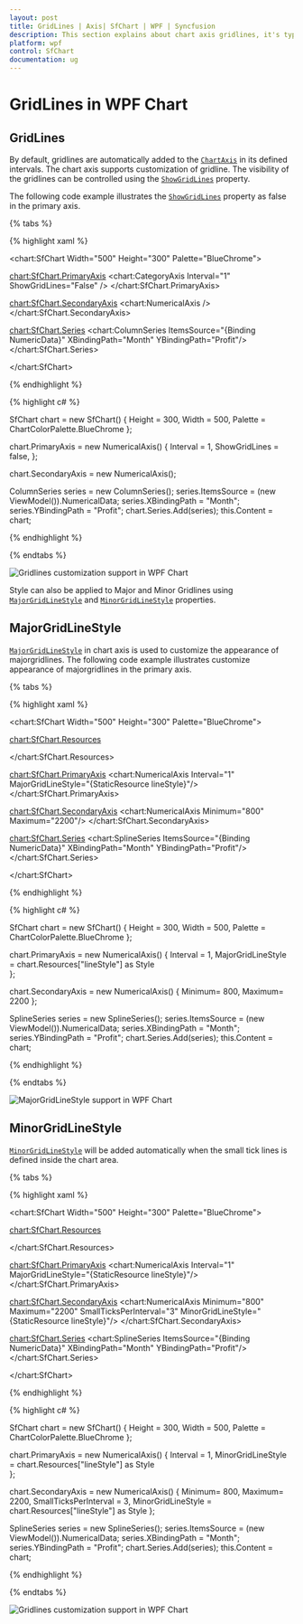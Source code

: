 ```yaml
---
layout: post
title: GridLines | Axis| SfChart | WPF | Syncfusion 
description: This section explains about chart axis gridlines, it's type majorgridLinestyle and minorgridlinestyle of chart axis in WPF chart
platform: wpf
control: SfChart
documentation: ug
---
```


# GridLines in WPF Chart

## GridLines

By default, gridlines are automatically added to the [`ChartAxis`](https://help.syncfusion.com/cr/wpf/Syncfusion.UI.Xaml.Charts.ChartAxis.html#) in its defined intervals. The chart axis supports customization of gridline. The visibility of the gridlines can be controlled using the [`ShowGridLines`](https://help.syncfusion.com/cr/wpf/Syncfusion.UI.Xaml.Charts.ChartAxis.html#Syncfusion_UI_Xaml_Charts_ChartAxis_ShowGridLines) property.

The following code example illustrates the [`ShowGridLines`](https://help.syncfusion.com/cr/wpf/Syncfusion.UI.Xaml.Charts.ChartAxis.html#Syncfusion_UI_Xaml_Charts_ChartAxis_ShowGridLines) property as false in the primary axis.

{% tabs %}

{% highlight xaml %}

<chart:SfChart Width="500" Height="300"  Palette="BlueChrome">

<chart:SfChart.PrimaryAxis>
<chart:CategoryAxis Interval="1" ShowGridLines="False" />
</chart:SfChart.PrimaryAxis>

<chart:SfChart.SecondaryAxis>
<chart:NumericalAxis />
</chart:SfChart.SecondaryAxis>

<chart:SfChart.Series>
<chart:ColumnSeries ItemsSource="{Binding NumericData}" XBindingPath="Month" YBindingPath="Profit"/>
</chart:SfChart.Series>

</chart:SfChart>

{% endhighlight %}

{% highlight c# %}

SfChart chart = new SfChart() 
{ 
    Height = 300,
    Width = 500, 
    Palette = ChartColorPalette.BlueChrome
};

chart.PrimaryAxis = new NumericalAxis()
{
    Interval = 1,
    ShowGridLines = false, 
};

chart.SecondaryAxis = new NumericalAxis();

ColumnSeries series = new ColumnSeries();
series.ItemsSource = (new ViewModel()).NumericalData;
series.XBindingPath = "Month";
series.YBindingPath = "Profit";
chart.Series.Add(series);
this.Content = chart;

{% endhighlight %}

{% endtabs %}

![Gridlines customization support in WPF Chart](Axis_image/WPF_Chart_Axis_ShowGridLines.png)

Style can also be applied to Major and Minor Gridlines using [`MajorGridLineStyle`](https://help.syncfusion.com/cr/wpf/Syncfusion.UI.Xaml.Charts.ChartAxis.html#Syncfusion_UI_Xaml_Charts_ChartAxis_MajorGridLineStyle) and [`MinorGridLineStyle`](https://help.syncfusion.com/cr/wpf/Syncfusion.UI.Xaml.Charts.ChartAxis.html#Syncfusion_UI_Xaml_Charts_ChartAxis_MinorGridLineStyle) properties.

## MajorGridLineStyle

[`MajorGridLineStyle`](https://help.syncfusion.com/cr/wpf/Syncfusion.UI.Xaml.Charts.ChartAxis.html#Syncfusion_UI_Xaml_Charts_ChartAxis_MajorGridLineStyle) in chart axis is used to customize the appearance of majorgridlines. The following code example illustrates customize appearance of majorgridlines in the primary axis.

{% tabs %}

{% highlight xaml %}

<chart:SfChart Width="500" Height="300"  Palette="BlueChrome">

<chart:SfChart.Resources>
<Style TargetType="Line" x:Key="lineStyle">          
<Setter Property="StrokeThickness" Value="2"/>
<Setter Property="Stroke" Value="Black"/>
<Setter Property="StrokeDashArray" Value="3,3"/>  
</Style>
</chart:SfChart.Resources>
          
<chart:SfChart.PrimaryAxis>
<chart:NumericalAxis Interval="1" MajorGridLineStyle="{StaticResource lineStyle}"/>
</chart:SfChart.PrimaryAxis>
            
<chart:SfChart.SecondaryAxis>
<chart:NumericalAxis Minimum="800" Maximum="2200"/>
</chart:SfChart.SecondaryAxis>

<chart:SfChart.Series>
<chart:SplineSeries ItemsSource="{Binding NumericData}" XBindingPath="Month" YBindingPath="Profit"/>
</chart:SfChart.Series>

</chart:SfChart>

{% endhighlight %}

{% highlight c# %}

SfChart chart = new SfChart() 
{ 
    Height = 300,
    Width = 500, 
    Palette = ChartColorPalette.BlueChrome
};

chart.PrimaryAxis = new NumericalAxis()
{
    Interval = 1,
    MajorGridLineStyle = chart.Resources["lineStyle"] as Style    
};

chart.SecondaryAxis = new NumericalAxis()
{ 
    Minimum= 800,
    Maximum= 2200
};

SplineSeries series = new SplineSeries();
series.ItemsSource = (new ViewModel()).NumericalData;
series.XBindingPath = "Month";
series.YBindingPath = "Profit";
chart.Series.Add(series);
this.Content = chart;

{% endhighlight %}

{% endtabs %}

![MajorGridLineStyle support in WPF Chart](Axis_image/WPF_Chart_Axis_MajorGridLineStyle.png)

## MinorGridLineStyle

[`MinorGridLineStyle`](https://help.syncfusion.com/cr/wpf/Syncfusion.UI.Xaml.Charts.ChartAxis.html#Syncfusion_UI_Xaml_Charts_ChartAxis_MinorGridLineStyle) will be added automatically when the small tick lines is defined inside the chart area.

{% tabs %}

{% highlight xaml %}

<chart:SfChart Width="500" Height="300"  Palette="BlueChrome">

<chart:SfChart.Resources>
<Style TargetType="Line" x:Key="lineStyle">
<Setter Property="StrokeThickness" Value="1"/>
<Setter Property="Stroke" Value="DarkGray"/>
<Setter Property="StrokeDashArray" Value="3,3"/>
</Style>
</chart:SfChart.Resources>

<chart:SfChart.PrimaryAxis>
<chart:NumericalAxis Interval="1" MajorGridLineStyle="{StaticResource lineStyle}"/>
</chart:SfChart.PrimaryAxis>

<chart:SfChart.SecondaryAxis>
<chart:NumericalAxis Minimum="800" Maximum="2200" SmallTicksPerInterval="3" MinorGridLineStyle="{StaticResource lineStyle}"/>
</chart:SfChart.SecondaryAxis>

<chart:SfChart.Series>
<chart:SplineSeries ItemsSource="{Binding NumericData}" XBindingPath="Month" YBindingPath="Profit"/>
</chart:SfChart.Series>

</chart:SfChart>

{% endhighlight %}

{% highlight c# %}

SfChart chart = new SfChart() 
{ 
    Height = 300,
    Width = 500, 
    Palette = ChartColorPalette.BlueChrome
};

chart.PrimaryAxis = new NumericalAxis()
{
    Interval = 1,
    MinorGridLineStyle = chart.Resources["lineStyle"] as Style    
};

chart.SecondaryAxis = new NumericalAxis()
{ 
    Minimum= 800,
    Maximum= 2200,
    SmallTicksPerInterval = 3,
    MinorGridLineStyle = chart.Resources["lineStyle"] as Style
};

SplineSeries series = new SplineSeries();
series.ItemsSource = (new ViewModel()).NumericalData;
series.XBindingPath = "Month";
series.YBindingPath = "Profit";
chart.Series.Add(series);
this.Content = chart;

{% endhighlight %}

{% endtabs %}

![Gridlines customization support in WPF Chart](Axis_image/WPF_Chart_Axis_MinorGridLineStyle.png)
